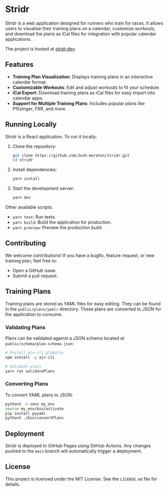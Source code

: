 # Stridr

Stridr is a web application designed for runners who train for races. It allows users to visualize their training plans on a calendar, customize workouts, and download the plans as iCal files for integration with popular calendar applications.

The project is hosted at [stridr.dev](https://stridr.dev/).

## Features

- **Training Plan Visualization**: Displays training plans in an interactive calendar format.
- **Customizable Workouts**: Edit and adjust workouts to fit your schedule.
- **iCal Export**: Download training plans as iCal files for easy import into calendar apps.
- **Support for Multiple Training Plans**: Includes popular plans like Pfitzinger, FRR, and more.

## Running Locally

Stridr is a React application. To run it locally:

1. Clone the repository:
   ```bash
   git clone https://github.com/Josh-moreton/stridr.git
   cd stridr
   ```
2. Install dependencies:
   ```bash
   yarn install
   ```
3. Start the development server:
   ```bash
   yarn dev
   ```

Other available scripts:

- `yarn test`: Run tests.
- `yarn build`: Build the application for production.
- `yarn preview`: Preview the production build.

## Contributing

We welcome contributions! If you have a bugfix, feature request, or new training plan, feel free to:

- Open a GitHub issue.
- Submit a pull request.

## Training Plans

Training plans are stored as YAML files for easy editing. They can be found in the `public/plans/yaml/` directory. These plans are converted to JSON for the application to consume.

### Validating Plans

Plans can be validated against a JSON schema located at `public/schema/plan-schema.json`:

```bash
# Install ajv-cli globally
npm install -g ajv-cli

# Validate plans
yarn run validatePlans
```

### Converting Plans

To convert YAML plans to JSON:

```bash
python3 -m venv my_env
source my_env/bin/activate
pip install pyyaml
python3 ./bin/convertPlans
```

## Deployment

Stridr is deployed to GitHub Pages using GitHub Actions. Any changes pushed to the `main` branch will automatically trigger a deployment.

## License

This project is licensed under the MIT License. See the `LICENSE.md` file for details.
